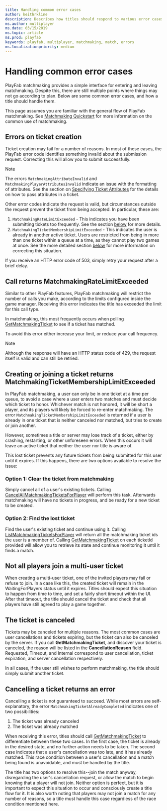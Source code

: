 ```yaml
---
title: Handling common error cases
author: keithrkline
description: Describes how titles should respond to various error cases
ms.author: multiplayer
ms.date: 03/15/2019
ms.topic: article
ms.prod: playfab
keywords: playfab, multiplayer, matchmaking, match, errors
ms.localizationpriority: medium
---
```


# Handling common error cases

PlayFab matchmaking provides a simple interface for entering and leaving matchmaking. Despite this, there are still multiple points where things may not go according to plan. Below are some common error cases, and how a title should handle them.

This page assumes you are familiar with the general flow of PlayFab matchmaking. See [Matchmaking Quickstart](quickstart.md) for more information on the
common use of matchmaking.

## Errors on ticket creation

Ticket creation may fail for a number of reasons. In most of these cases, the PlayFab error code identifies something invalid about the submission request. Correcting this will allow you to submit successfully.

> [!NOTE]  
> The errors `MatchmakingAttributeInvalid` and `MatchmakingPlayerAttributesInvalid` indicate an issue with the formatting of attributes. See the section on [Specifying Ticket Attributes](ticket-attributes.md) for the details on how to pass attributes in a ticket.

Other error codes indicate the request is valid, but circumstances outside the request prevent the ticket from being accepted. In particular, these are:

1. `MatchmakingRateLimitExceeded` - This indicates you have been submitting tickets too frequently. See the section [below](#call-returns-matchmakingratelimitexceeded) for more details.
2. `MatchmakingTicketMembershipLimitExceeded` - This indicates the user is already in another active ticket. Users are restricted from being in more than one ticket within a queue at a time, as they cannot play two games at once. See the more detailed section [below](#creating-or-joining-a-ticket-returns-matchmakingticketmembershiplimitexceeded) for more information on correcting this situation.

If you receive an HTTP error code of 503, simply retry your request after a brief delay.

## Call returns MatchmakingRateLimitExceeded

Similar to other PlayFab features, PlayFab matchmaking will restrict the number of calls you make, according to the limits configured inside the game manager. Receiving this error indicates the title has exceeded the limit for this call type.

In matchmaking, this most frequently occurs when polling [GetMatchmakingTicket](xref:titleid.playfabapi.com.multiplayer.matchmaking.getmatchmakingticket) to see if a ticket has matched.

To avoid this error either increase your limit, or reduce your call frequency.

> [!NOTE]  
> Although the response will have an HTTP status code of 429, the request itself is valid and can still be retried.

## Creating or joining a ticket returns MatchmakingTicketMembershipLimitExceeded

In PlayFab matchmaking, a user can only be in one ticket at a time per queue, to avoid a case where a user enters two matches and must decide which ticket to honor. Whichever match is not honored, it will be short a player, and its players will likely be forced to re-enter matchmaking. The error `MatchmakingTicketMembershipLimitExceeded` is returned if a user is already in one ticket that is neither canceled nor matched, but tries to create or join another.

However, sometimes a title or server may lose track of a ticket, either by crashing, restarting, or other unforeseen errors. When this occurs it will leave an active ticket that neither the user nor title is aware of.

This lost ticket prevents any future tickets from being submitted for this user until it expires. If this happens, there are two options available to resolve the issue:

### Option 1: Clear the ticket from matchmaking

Simply cancel all of a user's existing tickets. Calling [CancelAllMatchmakingTicketsForPlayer](xref:titleid.playfabapi.com.multiplayer.matchmaking.cancelallmatchmakingticketsforplayer) will perform this task. Afterwards matchmaking will have no tickets in progress, and be ready for a new ticket to be created.

### Option 2: Find the lost ticket

Find the user's existing ticket and continue using it. Calling
[ListMatchmakingTicketsForPlayer](xref:titleid.playfabapi.com.multiplayer.matchmaking.listmatchmakingticketsforplayer)
will return all the matchmaking ticket ids the user is a member of. Calling [GetMatchmakingTicket](xref:titleid.playfabapi.com.multiplayer.matchmaking.getmatchmakingticket)
on each ticketId provided will allow you to retrieve its state and continue monitoring it until it finds a match.

## Not all players join a multi-user ticket

When creating a multi-user ticket, one of the invited players may fail or refuse to join. In a case like this, the created ticket will remain in the WaitingForPlayers status until it expires. Titles should expect this situation to happen from time to time, and set a fairly short timeout within the UI. After that timeout, the title should cancel the ticket and check that all players have still agreed to play a game together.

## The ticket is canceled

Tickets may be canceled for multiple reasons. The most common cases are user cancellations and tickets expiring, but the ticket can also be canceled by the server. If you call **GetMatchmakingTicket**, and discover your ticket is canceled, the reason will be listed in the **CancellationReason** field. Requested, Timeout, and Internal correspond to user cancellation, ticket expiration, and server cancellation respectively.

In all cases, if the user still wishes to perform matchmaking, the title should simply submit another ticket.

## Cancelling a ticket returns an error

Cancelling a ticket is not guaranteed to succeed. While most errors are self-explanatory, the error `MatchmakingTicketAlreadyCompleted` indicates one of two possibilities:

1. The ticket was already canceled
2. The ticket was already matched

When receiving this error, titles should call [GetMatchmakingTicket](xref:titleid.playfabapi.com.multiplayer.matchmaking.getmatchmakingticket) to differentiate between these two cases. In the first case, the ticket is already in the desired state, and no further action needs to be taken. The second case indicates that a user's cancellation was too late, and it has already matched. This race condition between a user's cancellation and a match being found is unavoidable, and must be handled by the title.

The title has two options to resolve this--join the match anyway, disregarding the user's cancellation request, or allow the match to begin knowing that a player will not join. Neither option is perfect, but it is important to expect this situation to occur and consciously create a title flow for it. It is also worth noting that players may not join a match for any number of reasons, so a title must handle this case regardless of the race condition mentioned here.
